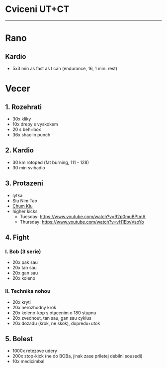 # Cviceni UT+CT
---
# Rano
## Kardio
* 5x3 min as fast as I can (endurance, 16, 1 min. rest)
# Vecer
## 1. Rozehrati
* 30x kliky
* 10x drepy s vyskokem
* 20 s beh+box
* 36x shaolin punch
## 2. Kardio
* 30 km rotoped (fat burning, 111 - 128)
* 30 min svihadlo
## 3. Protazeni
* lytka
* Siu Nim Tao
* [Chum Kiu](https://www.youtube.com/watch?v=HwVTdukbUnQ)
* higher kicks
  - Tuesday: https://www.youtube.com/watch?v=92p0muBPtmA
  - Thursday: https://www.youtube.com/watch?v=vH1EbvVsoYo
## 4. Fight
### I. Bob (3 serie)
* 20x pak sau
* 20x tan sau
* 20x gan sau
* 20x koleno
### II. Technika nohou
* 20x kryti
* 20x nerozhodny krok
* 20x koleno-kop s otacenim o 180 stupnu
* 20x zvednout, tan sau, gan sau cyklus
* 20x dozadu (krok, ne skok), dopredu+utok
## 5. Bolest
* 1000x retezove udery
* 200x stop-kick (ne do BOBa, jinak zase priletej debilni sousedi)
* 10x medicimbal
